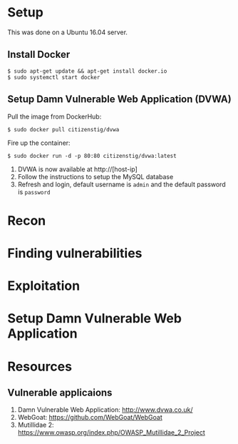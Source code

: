 # Setup

This was done on a Ubuntu 16.04 server.

## Install Docker

```
$ sudo apt-get update && apt-get install docker.io
$ sudo systemctl start docker
```

## Setup Damn Vulnerable Web Application (DVWA)

Pull the image from DockerHub:
```
$ sudo docker pull citizenstig/dvwa
```

Fire up the container:
```
$ sudo docker run -d -p 80:80 citizenstig/dvwa:latest
```

1. DVWA is now available at http://[host-ip]
2. Follow the instructions to setup the MySQL database
3. Refresh and login, default username is `admin` and the default password is `password`

# Recon


# Finding vulnerabilities


# Exploitation


# Setup Damn Vulnerable Web Application

# Resources

## Vulnerable applicaions
1. Damn Vulnerable Web Application: http://www.dvwa.co.uk/
3. WebGoat: https://github.com/WebGoat/WebGoat
2. Mutillidae 2: https://www.owasp.org/index.php/OWASP_Mutillidae_2_Project

